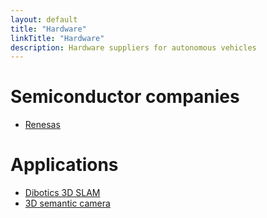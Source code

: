 ```yaml
---
layout: default
title: "Hardware"
linkTitle: "Hardware"
description: Hardware suppliers for autonomous vehicles
---
```


# Semiconductor companies
* [Renesas](https://www.renesas.com/us/en/support/partners/r-car-consortium/partner.html)

# Applications
* [Dibotics 3D SLAM](http://www.dibotics.com/)
* [3D semantic camera](https://www.outsight.tech/)
